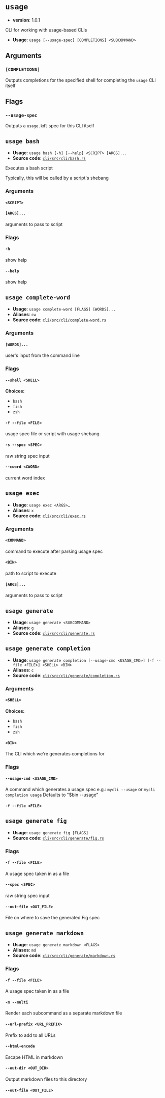 # `usage`
- **version**: 1.0.1

CLI for working with usage-based CLIs


- **Usage**: `usage [--usage-spec] [COMPLETIONS] <SUBCOMMAND>`

## Arguments

### `[COMPLETIONS]`

Outputs completions for the specified shell for completing the `usage` CLI itself

## Flags

### `--usage-spec`

Outputs a `usage.kdl` spec for this CLI itself

## `usage bash`

- **Usage**: `usage bash [-h] [--help] <SCRIPT> [ARGS]...`
- **Source code**: [`cli/src/cli/bash.rs`](https://github.com/jdx/usage/blob/main/cli/src/cli/bash.rs)

Executes a bash script

Typically, this will be called by a script's shebang

### Arguments

#### `<SCRIPT>`

#### `[ARGS]...`

arguments to pass to script

### Flags

#### `-h`

show help

#### `--help`

show help

## `usage complete-word`

- **Usage**: `usage complete-word [FLAGS] [WORDS]...`
- **Aliases**: `cw`
- **Source code**: [`cli/src/cli/complete-word.rs`](https://github.com/jdx/usage/blob/main/cli/src/cli/complete-word.rs)

### Arguments

#### `[WORDS]...`

user's input from the command line

### Flags

#### `--shell <SHELL>`

**Choices:**

- `bash`
- `fish`
- `zsh`

#### `-f --file <FILE>`

usage spec file or script with usage shebang

#### `-s --spec <SPEC>`

raw string spec input

#### `--cword <CWORD>`

current word index

## `usage exec`

- **Usage**: `usage exec <ARGS>…`
- **Aliases**: `x`
- **Source code**: [`cli/src/cli/exec.rs`](https://github.com/jdx/usage/blob/main/cli/src/cli/exec.rs)

### Arguments

#### `<COMMAND>`

command to execute after parsing usage spec

#### `<BIN>`

path to script to execute

#### `[ARGS]...`

arguments to pass to script

## `usage generate`

- **Usage**: `usage generate <SUBCOMMAND>`
- **Aliases**: `g`
- **Source code**: [`cli/src/cli/generate.rs`](https://github.com/jdx/usage/blob/main/cli/src/cli/generate.rs)

## `usage generate completion`

- **Usage**: `usage generate completion [--usage-cmd <USAGE_CMD>] [-f --file <FILE>] <SHELL> <BIN>`
- **Aliases**: `c`
- **Source code**: [`cli/src/cli/generate/completion.rs`](https://github.com/jdx/usage/blob/main/cli/src/cli/generate/completion.rs)

### Arguments

#### `<SHELL>`

**Choices:**

- `bash`
- `fish`
- `zsh`

#### `<BIN>`

The CLI which we're generates completions for

### Flags

#### `--usage-cmd <USAGE_CMD>`

A command which generates a usage spec e.g.: `mycli --usage` or `mycli completion usage` Defaults to "$bin --usage"

#### `-f --file <FILE>`

## `usage generate fig`

- **Usage**: `usage generate fig [FLAGS]`
- **Source code**: [`cli/src/cli/generate/fig.rs`](https://github.com/jdx/usage/blob/main/cli/src/cli/generate/fig.rs)

### Flags

#### `-f --file <FILE>`

A usage spec taken in as a file

#### `--spec <SPEC>`

raw string spec input

#### `--out-file <OUT_FILE>`

File on where to save the generated Fig spec

## `usage generate markdown`

- **Usage**: `usage generate markdown <FLAGS>`
- **Aliases**: `md`
- **Source code**: [`cli/src/cli/generate/markdown.rs`](https://github.com/jdx/usage/blob/main/cli/src/cli/generate/markdown.rs)

### Flags

#### `-f --file <FILE>`

A usage spec taken in as a file

#### `-m --multi`

Render each subcommand as a separate markdown file

#### `--url-prefix <URL_PREFIX>`

Prefix to add to all URLs

#### `--html-encode`

Escape HTML in markdown

#### `--out-dir <OUT_DIR>`

Output markdown files to this directory

#### `--out-file <OUT_FILE>`
